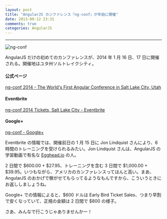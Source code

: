 ```yaml
---
layout: post
title: "AngularJS カンファレンス『ng-conf』が年始に開催"
date: 2013-09-12 23:31
comments: true
categories: AngularJS
---
```


---

![ng-conf](http://lh5.googleusercontent.com/proxy/wsYUaddAvIcNhXYf0kt63gkDYp_VzQ2-JwB-jUlPzAazYg53ibQF8JdCn2SNwI9ZucozuoJDrhvT54sOHfX44Jiq_v0FvlzDIsQc-4s-q-mnJdx_y6nDHx-VmA=w120-h120)

AngularJS だけの初めてのカンファレンスが、2014 年 1 月 16 日、17 日に開催される。開催地はユタ州ソルトレイクシティ。

<!-- more -->

#### 公式ページ
[ng-conf 2014 - The World's First Angular Conference in Salt Lake City, Utah](http://www.ng-conf.org/)

#### Eventbrite
[ng-conf 2014 Tickets, Salt Lake City - Eventbrite](http://ng-conf-slc-2014.eventbrite.com)

#### Google+
[ng-conf - Google+](https://plus.google.com/101125427377197999853/posts)

Eventbrite の情報では、開催前日の 1 月 15 日に Jon Lindquist さんにより、6 時間のトレーニングを受けられるみたい。Jon Lindquist さんは、AngularJS の学習動画で有名な [Egghead.io](http://egghead.io) の人。

2 日間で $600.00 + $27.95、トレーニングを含む 3 日間で $1,000.00 + $39.95。いつもながら、アメリカのカンファレンスってほんと高い。まあ、AngularJS のおかげで稼がせてもらってるようなもんですから、こういうときにお返ししましょうね。

Google+ での情報によると、$600 ドルは Early Bird Ticket Sales、つまり早割で安くなっていて、正規の金額は 2 日間で $800 の様子。

さあ、みんなで行こうじゃありませんかー！